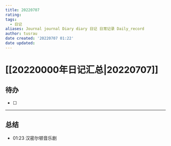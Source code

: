 ```yaml
---
title: 20220707
rating:
tags:
  - 日记
aliases: Journal journal Diary diary 日记 日常记录 Daily_record
author: tusrau
date created: '20220707 01:22'
date updated:
---
```


# [[20220000年日记汇总|20220707]]

## 待办

- [ ] 

---

## 总结

- 01:23 汉密尔顿音乐剧<br>